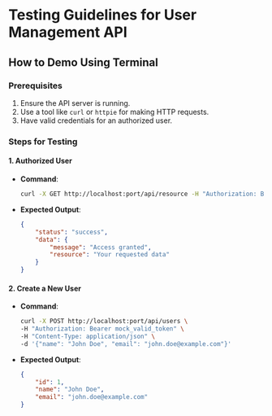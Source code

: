 # Testing Guidelines for User Management API

## How to Demo Using Terminal

### Prerequisites
1. Ensure the API server is running.
2. Use a tool like `curl` or `httpie` for making HTTP requests.
3. Have valid credentials for an authorized user.

### Steps for Testing

#### 1. Authorized User
- **Command**:  
    ```bash
    curl -X GET http://localhost:port/api/resource -H "Authorization: Bearer mock_valid_token"
    ```
- **Expected Output**:  
    ```json
    {
        "status": "success",
        "data": {
            "message": "Access granted",
            "resource": "Your requested data"
        }
    }
    ```
#### 2. Create a New User
- **Command**:  
    ```bash
    curl -X POST http://localhost:port/api/users \
    -H "Authorization: Bearer mock_valid_token" \
    -H "Content-Type: application/json" \
    -d '{"name": "John Doe", "email": "john.doe@example.com"}'
    ```
- **Expected Output**:  
    ```json
    {
        "id": 1,
        "name": "John Doe",
        "email": "john.doe@example.com"
    }
    ```